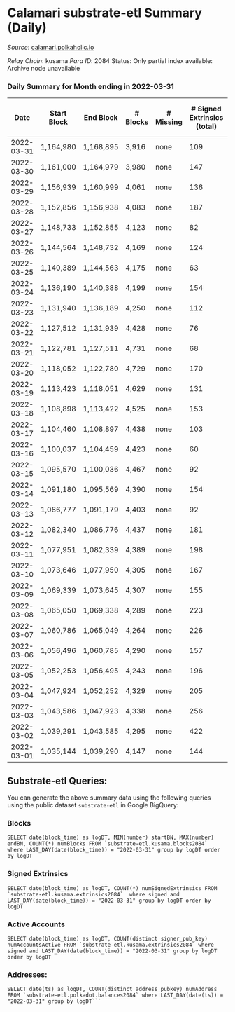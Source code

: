 # Calamari substrate-etl Summary (Daily)

_Source_: [calamari.polkaholic.io](https://calamari.polkaholic.io)

*Relay Chain*: kusama
*Para ID*: 2084
Status: Only partial index available: Archive node unavailable


### Daily Summary for Month ending in 2022-03-31


| Date | Start Block | End Block | # Blocks | # Missing | # Signed Extrinsics (total) | # Active Accounts | # Addresses with Balances | # Events | # Transfers | # XCM Transfers In | # XCM Transfers Out |
| ---- | ----------- | --------- | -------- | --------- | --------------------------- | ----------------- | ------------------------- | -------- | ----------- | ------------------ | ------------------- |
| 2022-03-31 | 1,164,980 | 1,168,895 | 3,916 | none  | 109 | 66 | 22,506 | 8,499 | 64 ($53,647.19) |   |   |
| 2022-03-30 | 1,161,000 | 1,164,979 | 3,980 | none  | 147 | 109 | 22,497 | 8,852 | 43 ($18,380.06) |   |   |
| 2022-03-29 | 1,156,939 | 1,160,999 | 4,061 | none  | 136 | 72 | 22,489 | 8,974 | 85 ($45,012.31) |   |   |
| 2022-03-28 | 1,152,856 | 1,156,938 | 4,083 | none  | 187 | 89 |  | 9,289 | 85 ($212,982) |   |   |
| 2022-03-27 | 1,148,733 | 1,152,855 | 4,123 | none  | 82 | 52 | 22,460 | 8,756 | 36 ($35,861.30) |   |   |
| 2022-03-26 | 1,144,564 | 1,148,732 | 4,169 | none  | 124 | 65 | 22,442 | 9,125 | 74 ($10,573.66) |   |   |
| 2022-03-25 | 1,140,389 | 1,144,563 | 4,175 | none  | 63 | 43 | 22,415 | 8,735 | 27 ($17,703.38) |   |   |
| 2022-03-24 | 1,136,190 | 1,140,388 | 4,199 | none  | 154 | 93 | 22,412 | 9,339 | 73 ($46,863.40) |   |   |
| 2022-03-23 | 1,131,940 | 1,136,189 | 4,250 | none  | 112 | 42 | 22,395 | 9,266 | 73 ($26,232.64) |   |   |
| 2022-03-22 | 1,127,512 | 1,131,939 | 4,428 | none  | 76 | 53 | 22,346 | 9,316 | 40 ($2,437,267) |   |   |
| 2022-03-21 | 1,122,781 | 1,127,511 | 4,731 | none  | 68 | 39 | 22,342 | 9,876 | 43 ($48,856.71) |   |   |
| 2022-03-20 | 1,118,052 | 1,122,780 | 4,729 | none  | 170 | 105 | 22,337 | 10,480 | 64 ($21,204.54) |   |   |
| 2022-03-19 | 1,113,423 | 1,118,051 | 4,629 | none  | 131 | 61 | 22,332 | 10,054 | 66 ($20,759.99) |   |   |
| 2022-03-18 | 1,108,898 | 1,113,422 | 4,525 | none  | 153 | 50 | 22,316 | 10,092 | 101 ($2,631.60) |   |   |
| 2022-03-17 | 1,104,460 | 1,108,897 | 4,438 | none  | 103 | 71 | 22,244 | 9,514 | 40 ($15,370.59) |   |   |
| 2022-03-16 | 1,100,037 | 1,104,459 | 4,423 | none  | 60 | 36 | 22,230 | 9,238 | 37 ($4,404.28) |   |   |
| 2022-03-15 | 1,095,570 | 1,100,036 | 4,467 | none  | 92 | 52 |  | 9,498 | 61 ($41,331.34) |   |   |
| 2022-03-14 | 1,091,180 | 1,095,569 | 4,390 | none  | 154 | 49 | 22,201 | 9,788 | 124 ($81,638.42) |   |   |
| 2022-03-13 | 1,086,777 | 1,091,179 | 4,403 | none  | 92 | 42 | 22,155 | 9,400 | 58 ($8,697.08) |   |   |
| 2022-03-12 | 1,082,340 | 1,086,776 | 4,437 | none  | 181 | 56 | 22,129 | 10,124 | 141 ($9,952.46) |   |   |
| 2022-03-11 | 1,077,951 | 1,082,339 | 4,389 | none  | 198 | 38 | 22,041 | 10,234 | 162 ($46,106.97) |   |   |
| 2022-03-10 | 1,073,646 | 1,077,950 | 4,305 | none  | 167 | 44 | 21,902 | 9,813 | 129 ($28,513.60) |   |   |
| 2022-03-09 | 1,069,339 | 1,073,645 | 4,307 | none  | 155 | 54 | 21,796 | 9,686 | 111 ($34,893.73) |   |   |
| 2022-03-08 | 1,065,050 | 1,069,338 | 4,289 | none  | 223 | 57 | 21,720 | 10,153 | 169 ($20,686.03) |   |   |
| 2022-03-07 | 1,060,786 | 1,065,049 | 4,264 | none  | 226 | 97 | 21,591 | 10,068 | 146 ($47,856.83) |   |   |
| 2022-03-06 | 1,056,496 | 1,060,785 | 4,290 | none  | 157 | 62 |  | 9,631 | 96 ($17,797.76) |   |   |
| 2022-03-05 | 1,052,253 | 1,056,495 | 4,243 | none  | 196 | 58 | 21,432 | 9,855 | 149 ($56,446.41) |   |   |
| 2022-03-04 | 1,047,924 | 1,052,252 | 4,329 | none  | 205 | 105 | 21,331 | 10,029 | 151 ($3,489,217) |   |   |
| 2022-03-03 | 1,043,586 | 1,047,923 | 4,338 | none  | 256 | 106 | 21,263 | 10,400 | 165 ($46,915,419) |   |   |
| 2022-03-02 | 1,039,291 | 1,043,585 | 4,295 | none  | 422 | 191 | 21,178 | 11,274 | 258 ($465,466) |   |   |
| 2022-03-01 | 1,035,144 | 1,039,290 | 4,147 | none  | 144 | 50 | 21,090 | 9,282 | 114 ($55,413.56) |   |   |

## Substrate-etl Queries:
You can generate the above summary data using the following queries using the public dataset `substrate-etl` in Google BigQuery:


### Blocks
```
SELECT date(block_time) as logDT, MIN(number) startBN, MAX(number) endBN, COUNT(*) numBlocks FROM `substrate-etl.kusama.blocks2084`  where LAST_DAY(date(block_time)) = "2022-03-31" group by logDT order by logDT
```


### Signed Extrinsics
```
SELECT date(block_time) as logDT, COUNT(*) numSignedExtrinsics FROM `substrate-etl.kusama.extrinsics2084`  where signed and LAST_DAY(date(block_time)) = "2022-03-31" group by logDT order by logDT
```


### Active Accounts
```
SELECT date(block_time) as logDT, COUNT(distinct signer_pub_key) numAccountsActive FROM `substrate-etl.kusama.extrinsics2084` where signed and LAST_DAY(date(block_time)) = "2022-03-31" group by logDT order by logDT
```


### Addresses:
```
SELECT date(ts) as logDT, COUNT(distinct address_pubkey) numAddress FROM `substrate-etl.polkadot.balances2084` where LAST_DAY(date(ts)) = "2022-03-31" group by logDT```

